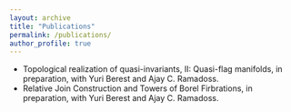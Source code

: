 ```yaml
---
layout: archive
title: "Publications"
permalink: /publications/
author_profile: true
---
```


- Topological realization of quasi-invariants, II: Quasi-flag manifolds, in preparation, with Yuri Berest and Ajay C. Ramadoss.
- Relative Join Construction and Towers of Borel Firbrations, in preparation, with Yuri Berest and Ajay C. Ramadoss.